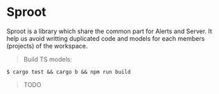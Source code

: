 # Sproot

Sproot is a library which share the common part for Alerts and Server. It help us avoid writting duplicated code and models for each members (projects) of the workspace.

> Build TS models:

```
$ cargo test && cargo b && npm run build
```

> TODO